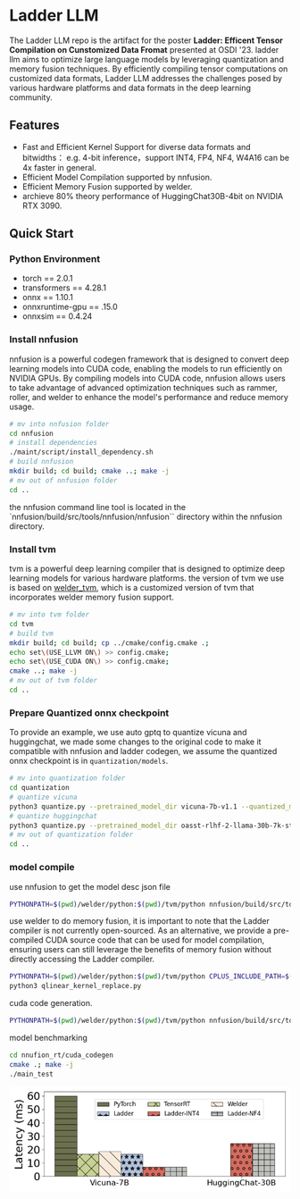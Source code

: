 # Ladder LLM

The Ladder LLM repo is the artifact for the poster **Ladder: Efficent Tensor Compilation on Cunstomized Data Fromat** presented at OSDI '23. ladder llm aims to optimize large language models by leveraging quantization and memory fusion techniques. By efficiently compiling tensor computations on customized data formats, Ladder LLM addresses the challenges posed by various hardware platforms and data formats in the deep learning community.

## Features

- Fast and Efficient Kernel Support for diverse data formats and bitwidths： e.g. 4-bit inference，support INT4, FP4, NF4, W4A16 can be 4x faster in general.
- Efficient Model Compilation supported by nnfusion.
- Efficient Memory Fusion supported by welder.
- archieve 80% theory performance of HuggingChat30B-4bit on NVIDIA RTX 3090.


## Quick Start

### Python Environment

- torch == 2.0.1
- transformers == 4.28.1
- onnx == 1.10.1
- onnxruntime-gpu == .15.0
- onnxsim == 0.4.24

### Install nnfusion

nnfusion is a powerful codegen framework that is designed to convert deep learning models into CUDA code, enabling the models to run efficiently on NVIDIA GPUs. By compiling models into CUDA code, nnfusion allows users to take advantage of advanced optimization techniques such as rammer, roller, and welder to enhance the model's performance and reduce memory usage.

```bash
# mv into nnfusion folder
cd nnfusion
# install dependencies
./maint/script/install_dependency.sh 
# build nnfusion
mkdir build; cd build; cmake ..; make -j
# mv out of nnfusion folder
cd ..
```

the nnfusion command line tool is located in the `nnfusion/build/src/tools/nnfusion/nnfusion`` directory within the nnfusion directory.

### Install tvm

tvm is a powerful deep learning compiler that is designed to optimize deep learning models for various hardware platforms. the version of tvm we use is based on [welder_tvm](https://github.com/nox-410/tvm/tree/welder), which is a customized version of tvm that incorporates welder memory fusion support. 

```bash
# mv into tvm folder
cd tvm
# build tvm
mkdir build; cd build; cp ../cmake/config.cmake .; 
echo set\(USE_LLVM ON\) >> config.cmake;
echo set\(USE_CUDA ON\) >> config.cmake; 
cmake ..; make -j
# mv out of tvm folder
cd ..
```

### Prepare Quantized onnx checkpoint

To provide an example, we use auto gptq to quantize vicuna and huggingchat, we made some changes to the original code to make it compatible with nnfusion and ladder codegen, we assume the quantized onnx checkpoint is in `quantization/models`.

```bash
# mv into quantization folder
cd quantization 
# quantize vicuna
python3 quantize.py --pretrained_model_dir vicuna-7b-v1.1 --quantized_model_dir /models/vicuna-7b-v1.1-4bit
# quantize huggingchat 
python3 quantize.py --pretrained_model_dir oasst-rlhf-2-llama-30b-7k-steps-xor --quantized_model_dir /models/huggingchat-30b-rlhf-2-4bit
# mv out of quantization folder
cd ..
```

### model compile

use nnfusion to get the model desc json file

```bash
PYTHONPATH=$(pwd)/welder/python:$(pwd)/tvm/python nnfusion/build/src/tools/nnfusion/nnfusion quantization/models/huggingchat-30b-rlhf-2-4bit/qmodel_b1s1.onnx -f onnx -ftune_output_file=model.json -ffusion_skiplist="Dot,BatchMatMul,QuantLinear" -fdot_permutation=0 -fort_folding=0 | tee get_model_block.log
```

use welder to do memory fusion, it is important to note that the Ladder compiler is not currently open-sourced. As an alternative, we provide a pre-compiled CUDA source code that can be used for model compilation, ensuring users can still leverage the benefits of memory fusion without directly accessing the Ladder compiler.

```bash
PYTHONPATH=$(pwd)/welder/python:$(pwd)/tvm/python CPLUS_INCLUDE_PATH=$(pwd)/cutlass/include python3 -m run_compiler model.json tuned.json --device 0 --topk 20 --arch g3090 | tee run_compiler.log  
python3 qlinear_kernel_replace.py
```

cuda code generation.

```bash
PYTHONPATH=$(pwd)/welder/python:$(pwd)/tvm/python nnfusion/build/src/tools/nnfusion/nnfusion quantization/models/huggingchat-30b-rlhf-2-4bit/qmodel_b1s1.onnx  -ftune_output_file=/dev/null -ftune_input_file=tuned_new.json -ffusion_skiplist="Dot,BatchMatMul,QuantLinear" -fwarmup_step=5 -frun_step=10 -fdot_permutation=0 | tee get_model_block.log
```

model benchmarking

```bash
cd nnufion_rt/cuda_codegen
cmake .; make -j
./main_test
```

![end2end latency](figures/end2end_bench_layency.png)
